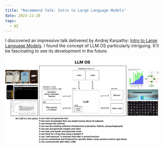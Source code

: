 ```yaml
---
title: "Recommend Talk: Intro to Large Language Models"
date: 2023-11-28
tags:
  - AI
---
```


I discovered an impressive talk delivered by Andrej Karpathy:
[Intro to Large Language Models](https://www.youtube.com/watch?v=zjkBMFhNj_g).
I found the concept of LLM OS particularly intriguing. It'll
be fascinating to see its development in the future.

![LLM OS](/static/images/llm-os.png)
